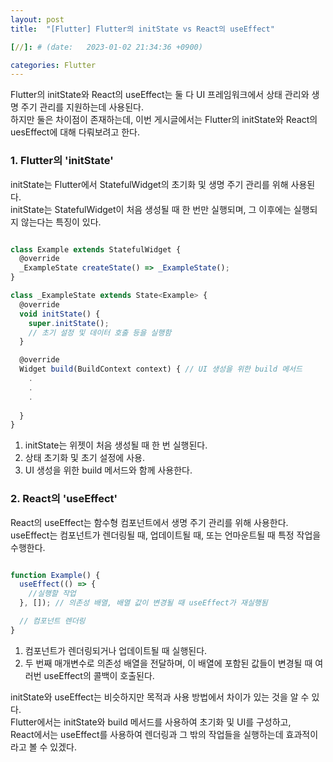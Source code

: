 ```yaml
---
layout: post
title:  "[Flutter] Flutter의 initState vs React의 useEffect"

[//]: # (date:   2023-01-02 21:34:36 +0900)

categories: Flutter
---
```


[//]: # (<h1>Introduction</h1>)


Flutter의 initState와 React의 useEffect는 둘 다 UI 프레임워크에서 상태 관리와 생명 주기 관리를 지원하는데 사용된다.   
하지만 둘은 차이점이 존재하는데, 이번 게시글에서는 Flutter의 initState와 React의 uesEffect에 대해 다뤄보려고 한다.


### 1. Flutter의 'initState'

initState는 Flutter에서 StatefulWidget의 초기화 및 생명 주기 관리를 위해 사용된다.   
initState는 StatefulWidget이 처음 생성될 때 한 번만 실행되며, 그 이후에는 실행되지 않는다는 특징이 있다.   

```javascript

class Example extends StatefulWidget {
  @override
  _ExampleState createState() => _ExampleState();
}

class _ExampleState extends State<Example> {
  @override
  void initState() {
    super.initState();
    // 초기 설정 및 데이터 호출 등을 실행함
  }

  @override
  Widget build(BuildContext context) { // UI 생성을 위한 build 메서드
    .
    .
    .
    
  }
}


```

1. initState는 위젯이 처음 생성될 때 한 번 실행된다.
2. 상태 초기화 및 초기 설정에 사용.
3. UI 생성을 위한 build 메서드와 함께 사용한다.



### 2. React의 'useEffect'

React의 useEffect는 함수형 컴포넌트에서 생명 주기 관리를 위해 사용한다.   
useEffect는 컴포넌트가 렌더링될 때, 업데이트될 때, 또는 언마운트될 때 특정 작업을 수행한다.

```javascript

function Example() {
  useEffect(() => {
    //실행할 작업  
  }, []); // 의존성 배열, 배열 값이 변경될 때 useEffect가 재실행됨

  // 컴포넌트 렌더링
}

```



1. 컴포넌트가 렌더링되거나 업데이트될 때 실행된다.
2. 두 번째 매개변수로 의존성 배열을 전달하며, 이 배열에 포함된 값들이 변경될 때 여러번 useEffect의 콜백이 호출된다.



 initState와 useEffect는 비슷하지만 목적과 사용 방법에서 차이가 있는 것을 알 수 있다.   
 Flutter에서는 initState와 build 메서드를 사용하여 초기화 및 UI를 구성하고,   
 React에서는 useEffect를 사용하여 렌더링과 그 밖의 작업들을 실행하는데 효과적이라고 볼 수 있겠다.
